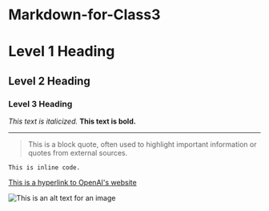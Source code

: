 # Markdown-for-Class3
# Level 1 Heading
## Level 2 Heading
### Level 3 Heading

*This text is italicized.*
**This text is bold.**

---

> This is a block quote, often used to highlight important information or quotes from external sources.

`This is inline code.`


[This is a hyperlink to OpenAI's website](https://www.openai.com)

![This is an alt text for an image](https://www.openai.com/assets/images/logo.svg)
